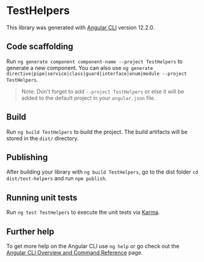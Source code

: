 # TestHelpers

This library was generated with [Angular CLI](https://github.com/angular/angular-cli) version 12.2.0.

## Code scaffolding

Run `ng generate component component-name --project TestHelpers` to generate a new component. You can also use `ng generate directive|pipe|service|class|guard|interface|enum|module --project TestHelpers`.
> Note: Don't forget to add `--project TestHelpers` or else it will be added to the default project in your `angular.json` file. 

## Build

Run `ng build TestHelpers` to build the project. The build artifacts will be stored in the `dist/` directory.

## Publishing

After building your library with `ng build TestHelpers`, go to the dist folder `cd dist/test-helpers` and run `npm publish`.

## Running unit tests

Run `ng test TestHelpers` to execute the unit tests via [Karma](https://karma-runner.github.io).

## Further help

To get more help on the Angular CLI use `ng help` or go check out the [Angular CLI Overview and Command Reference](https://angular.io/cli) page.
